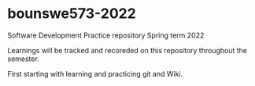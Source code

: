 # bounswe573-2022
Software Development Practice repository Spring term 2022

Learnings will be tracked and recoreded on this repository throughout the semester. 

First starting with learning and practicing git and Wiki.
